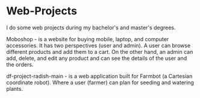 # Web-Projects
I do some web projects during my bachelor's and master's degrees.

Moboshop - is a website for buying mobile, laptop, and computer accessories. It has two perspectives (user and admin). A user can browse different products and add them to a cart. On the other hand, an admin can add, delete, and edit any product and can see the details of the user and the orders.

df-project-radish-main - is a web application built for Farmbot (a Cartesian coordinate robot). Where a user (farmer) can plan for seeding and watering plants. 
